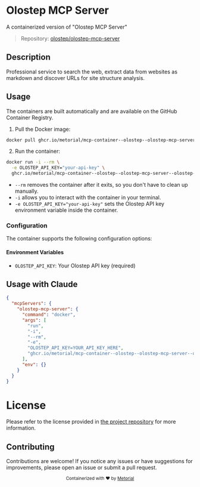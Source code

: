 # Olostep MCP Server

A containerized version of "Olostep MCP Server"

> Repository: [olostep/olostep-mcp-server](https://github.com/olostep/olostep-mcp-server)

## Description

Professional service to search the web, extract data from websites as markdown and discover URLs for site structure analysis.

## Usage

The containers are built automatically and are available on the GitHub Container Registry.

1. Pull the Docker image:

```bash
docker pull ghcr.io/metorial/mcp-container--olostep--olostep-mcp-server--olostep-mcp-server
```

2. Run the container:

```bash
docker run -i --rm \
  -e OLOSTEP_API_KEY="your-api-key" \
  ghcr.io/metorial/mcp-container--olostep--olostep-mcp-server--olostep-mcp-server
```

- `--rm` removes the container after it exits, so you don't have to clean up manually.
- `-i` allows you to interact with the container in your terminal.
- `-e OLOSTEP_API_KEY="your-api-key"` sets the Olostep API key environment variable inside the container.

### Configuration

The container supports the following configuration options:

#### Environment Variables

- `OLOSTEP_API_KEY`: Your Olostep API key (required)

## Usage with Claude

```json
{
  "mcpServers": {
    "olostep-mcp-server": {
      "command": "docker",
      "args": [
        "run",
        "-i",
        "--rm",
        "-e",
        "OLOSTEP_API_KEY=YOUR_API_KEY_HERE",
        "ghcr.io/metorial/mcp-container--olostep--olostep-mcp-server--olostep-mcp-server"
      ],
      "env": {}
    }
  }
}
```

# License

Please refer to the license provided in [the project repository](https://github.com/olostep/olostep-mcp-server) for more information.

## Contributing

Contributions are welcome! If you notice any issues or have suggestions for improvements, please open an issue or submit a pull request.

<div align="center">
  <sub>Containerized with ❤️ by <a href="https://metorial.com">Metorial</a></sub>
</div>
